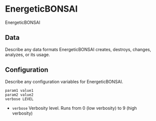 # EnergeticBONSAI

EnergeticBONSAI

## Data

Describe any data formats EnergeticBONSAI creates, destroys, changes, analyzes, or its usage.




## Configuration

Describe any configuration variables for EnergeticBONSAI.

```
param1 value1
param2 value2
verbose LEVEL
```
* `verbose` Verbosity level. Runs from 0 (low verbosity) to 9 (high verbosity)